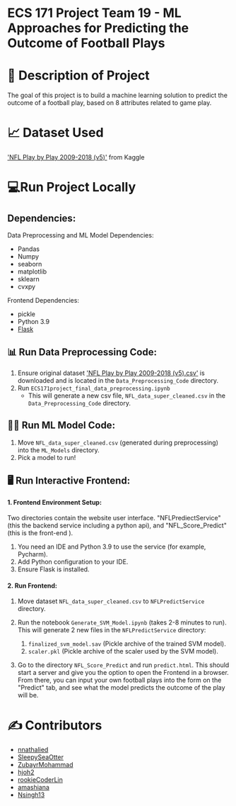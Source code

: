 # ECS 171 Project Team 19 - ML Approaches for Predicting the Outcome of Football Plays

# 🏈 Description of Project

The goal of this project is to build a machine learning solution to predict the outcome of a football play, based on 8 attributes related to game play.

# 📈 Dataset Used

['NFL Play by Play 2009-2018 (v5)'](https://www.kaggle.com/datasets/maxhorowitz/nflplaybyplay2009to2016) from Kaggle

# 💻Run Project Locally

## Dependencies: 
Data Preprocessing and ML Model Dependencies:

- Pandas
- Numpy
- seaborn
- matplotlib
- sklearn
- cvxpy

Frontend Dependencies:

- pickle
- Python 3.9
- [Flask](https://phoenixnap.com/kb/install-flask)



## 📊 Run Data Preprocessing Code:

1.  Ensure original dataset ['NFL Play by Play 2009-2018 (v5).csv'](https://www.kaggle.com/datasets/maxhorowitz/nflplaybyplay2009to2016) is downloaded and is located in  the ```Data_Preprocessing_Code``` directory.
2. Run ```ECS171project_final_data_preprocessing.ipynb```
   - This will generate a new csv file, ```NFL_data_super_cleaned.csv``` in the ```Data_Preprocessing_Code``` directory.

## 🧑‍💻 Run ML Model Code:

1. Move ```NFL_data_super_cleaned.csv``` (generated during preprocessing) into the ```ML_Models``` directory.
2. Pick a model to run!


## 🖥️ Run Interactive Frontend:

#### 1. Frontend Environment Setup:

Two directories contain the website user interface. "NFLPrediectService"(this the backend service including a python api), and "NFL_Score_Predict" (this is the front-end ).

1. You need an IDE and Python 3.9 to use the service (for example, Pycharm).
2. Add Python configuration to your IDE.
3. Ensure Flask is installed.

#### 2. Run Frontend:

1. Move dataset ```NFL_data_super_cleaned.csv``` to ```NFLPredictService``` directory.
2. Run the notebook ```Generate_SVM_Model.ipynb``` (takes 2-8 minutes to run).
   This will generate 2 new files in the  ```NFLPredictService``` directory: 
   1. ```finalized_svm_model.sav``` (Pickle archive of the trained SVM model).
   2. ```scaler.pkl``` (Pickle archive of the scaler used by the SVM model).

3. Go to the directory ```NFL_Score_Predict``` and run ```predict.html```.
   This should start a server and give you the option to open the Frontend in a browser. From there, you can input your own football plays into the form on the "Predict" tab, and see what the model predicts the outcome of the play will be.

# ✍️ Contributors

* [nnathalied](https://github.com/nnathalied)
* [SleepySeaOtter](SleepySeaOtter)
* [ZubayrMohammad](https://github.com/ZubayrMohammad)
* [hjoh2](https://github.com/hjoh2)
* [rookieCoderLin](https://github.com/rookieCoderLin)
* [amashiana](https://github.com/amashiana)
* [Nsingh13](https://github.com/Nsingh13)
